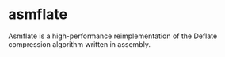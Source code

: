 # asmflate
Asmflate is a high-performance reimplementation of the Deflate compression algorithm written in assembly.
